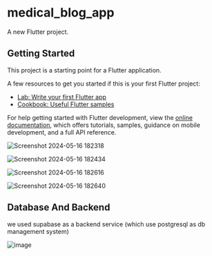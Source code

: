 # medical_blog_app

A new Flutter project.

## Getting Started

This project is a starting point for a Flutter application.

A few resources to get you started if this is your first Flutter project:

- [Lab: Write your first Flutter app](https://docs.flutter.dev/get-started/codelab)
- [Cookbook: Useful Flutter samples](https://docs.flutter.dev/cookbook)

For help getting started with Flutter development, view the
[online documentation](https://docs.flutter.dev/), which offers tutorials,
samples, guidance on mobile development, and a full API reference.


![Screenshot 2024-05-16 182318](https://github.com/omer1998/medical_blog/assets/43358116/e2e5e3f7-a293-4f6d-9b7a-7635146d4c5b)

![Screenshot 2024-05-16 182434](https://github.com/omer1998/medical_blog/assets/43358116/f0df7c59-1e68-4ccd-9efa-2a207a377e37)

![Screenshot 2024-05-16 182616](https://github.com/omer1998/medical_blog/assets/43358116/d17958bb-fd96-4504-9004-84e3f1d89231)

![Screenshot 2024-05-16 182640](https://github.com/omer1998/medical_blog/assets/43358116/16662b51-42db-4b9e-92d4-8d78d15fe177)


## Database And Backend
we used supabase as a backend service (which use postgresql as db management system)

![image](https://github.com/omer1998/medical_blog/assets/43358116/55e5e97d-5529-42f5-a3a7-9b11a4dda840)
